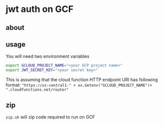 # jwt auth on GCF

## about

## usage
You will need two environment variables
```bash
export GCLOUD_PROJECT_NAME="<your GCP project name>"
export JWT_SECRET_KEY="<your secret key>"
```

This is assuming that the cloud function HTTP endpoint URI has
following format:
`"https://us-central1-" + os.Getenv("GCLOUD_PROJECT_NAME")+ ".cloudfunctions.net/router"`

## zip
`zip.sh` will zip code required to run on GCF
